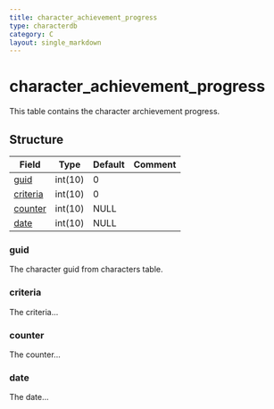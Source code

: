 ```yaml
---
title: character_achievement_progress
type: characterdb
category: C
layout: single_markdown
---
```


# character_achievement_progress
This table contains the character archievement progress.

## Structure

Field                 | Type    | Default | Comment
--------------------- | ------- | ------- | -------
[guid](#guid)         | int(10) | 0       |        
[criteria](#criteria) | int(10) | 0       |        
[counter](#counter)   | int(10) | NULL    |        
[date](#date)         | int(10) | NULL    |        

### guid

The character guid from characters table.

### criteria

The criteria...

### counter

The counter...

### date

The date...